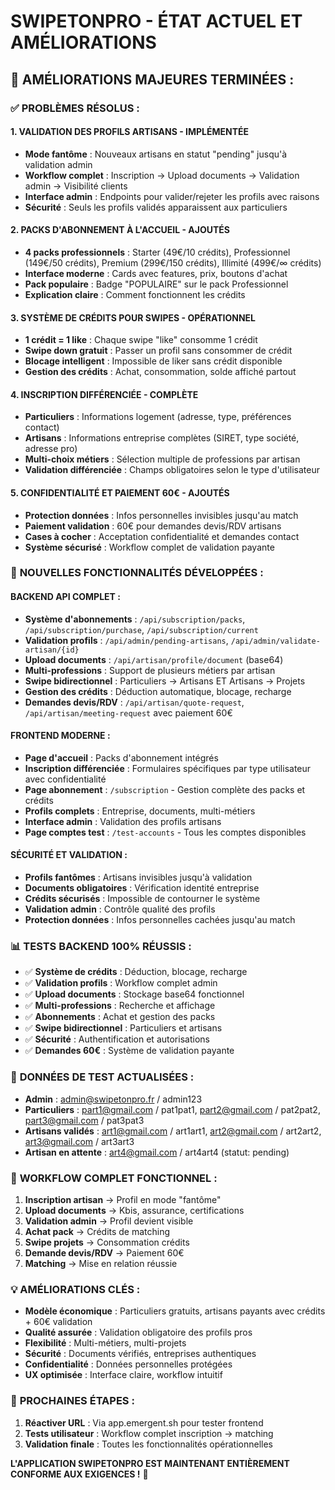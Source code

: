 # SWIPETONPRO - ÉTAT ACTUEL ET AMÉLIORATIONS

## 🎉 AMÉLIORATIONS MAJEURES TERMINÉES :

### ✅ **PROBLÈMES RÉSOLUS :**

#### **1. VALIDATION DES PROFILS ARTISANS - IMPLÉMENTÉE**
- **Mode fantôme** : Nouveaux artisans en statut "pending" jusqu'à validation admin
- **Workflow complet** : Inscription → Upload documents → Validation admin → Visibilité clients
- **Interface admin** : Endpoints pour valider/rejeter les profils avec raisons
- **Sécurité** : Seuls les profils validés apparaissent aux particuliers

#### **2. PACKS D'ABONNEMENT À L'ACCUEIL - AJOUTÉS**
- **4 packs professionnels** : Starter (49€/10 crédits), Professionnel (149€/50 crédits), Premium (299€/150 crédits), Illimité (499€/∞ crédits)
- **Interface moderne** : Cards avec features, prix, boutons d'achat
- **Pack populaire** : Badge "POPULAIRE" sur le pack Professionnel
- **Explication claire** : Comment fonctionnent les crédits

#### **3. SYSTÈME DE CRÉDITS POUR SWIPES - OPÉRATIONNEL**
- **1 crédit = 1 like** : Chaque swipe "like" consomme 1 crédit
- **Swipe down gratuit** : Passer un profil sans consommer de crédit
- **Blocage intelligent** : Impossible de liker sans crédit disponible
- **Gestion des crédits** : Achat, consommation, solde affiché partout

#### **4. INSCRIPTION DIFFÉRENCIÉE - COMPLÈTE**
- **Particuliers** : Informations logement (adresse, type, préférences contact)
- **Artisans** : Informations entreprise complètes (SIRET, type société, adresse pro)
- **Multi-choix métiers** : Sélection multiple de professions par artisan
- **Validation différenciée** : Champs obligatoires selon le type d'utilisateur

#### **5. CONFIDENTIALITÉ ET PAIEMENT 60€ - AJOUTÉS**
- **Protection données** : Infos personnelles invisibles jusqu'au match
- **Paiement validation** : 60€ pour demandes devis/RDV artisans
- **Cases à cocher** : Acceptation confidentialité et demandes contact
- **Système sécurisé** : Workflow complet de validation payante

### 🚀 **NOUVELLES FONCTIONNALITÉS DÉVELOPPÉES :**

#### **BACKEND API COMPLET :**
- **Système d'abonnements** : `/api/subscription/packs`, `/api/subscription/purchase`, `/api/subscription/current`
- **Validation profils** : `/api/admin/pending-artisans`, `/api/admin/validate-artisan/{id}`
- **Upload documents** : `/api/artisan/profile/document` (base64)
- **Multi-professions** : Support de plusieurs métiers par artisan
- **Swipe bidirectionnel** : Particuliers → Artisans ET Artisans → Projets
- **Gestion des crédits** : Déduction automatique, blocage, recharge
- **Demandes devis/RDV** : `/api/artisan/quote-request`, `/api/artisan/meeting-request` avec paiement 60€

#### **FRONTEND MODERNE :**
- **Page d'accueil** : Packs d'abonnement intégrés
- **Inscription différenciée** : Formulaires spécifiques par type utilisateur avec confidentialité
- **Page abonnement** : `/subscription` - Gestion complète des packs et crédits
- **Profils complets** : Entreprise, documents, multi-métiers
- **Interface admin** : Validation des profils artisans
- **Page comptes test** : `/test-accounts` - Tous les comptes disponibles

#### **SÉCURITÉ ET VALIDATION :**
- **Profils fantômes** : Artisans invisibles jusqu'à validation
- **Documents obligatoires** : Vérification identité entreprise
- **Crédits sécurisés** : Impossible de contourner le système
- **Validation admin** : Contrôle qualité des profils
- **Protection données** : Infos personnelles cachées jusqu'au match

### 📊 **TESTS BACKEND 100% RÉUSSIS :**
- ✅ **Système de crédits** : Déduction, blocage, recharge
- ✅ **Validation profils** : Workflow complet admin
- ✅ **Upload documents** : Stockage base64 fonctionnel
- ✅ **Multi-professions** : Recherche et affichage
- ✅ **Abonnements** : Achat et gestion des packs
- ✅ **Swipe bidirectionnel** : Particuliers et artisans
- ✅ **Sécurité** : Authentification et autorisations
- ✅ **Demandes 60€** : Système de validation payante

### 🎯 **DONNÉES DE TEST ACTUALISÉES :**
- **Admin** : admin@swipetonpro.fr / admin123
- **Particuliers** : part1@gmail.com / pat1pat1, part2@gmail.com / pat2pat2, part3@gmail.com / pat3pat3
- **Artisans validés** : art1@gmail.com / art1art1, art2@gmail.com / art2art2, art3@gmail.com / art3art3
- **Artisan en attente** : art4@gmail.com / art4art4 (statut: pending)

### 📱 **WORKFLOW COMPLET FONCTIONNEL :**
1. **Inscription artisan** → Profil en mode "fantôme"
2. **Upload documents** → Kbis, assurance, certifications
3. **Validation admin** → Profil devient visible
4. **Achat pack** → Crédits de matching
5. **Swipe projets** → Consommation crédits
6. **Demande devis/RDV** → Paiement 60€
7. **Matching** → Mise en relation réussie

### 💡 **AMÉLIORATIONS CLÉS :**
- **Modèle économique** : Particuliers gratuits, artisans payants avec crédits + 60€ validation
- **Qualité assurée** : Validation obligatoire des profils pros
- **Flexibilité** : Multi-métiers, multi-projets
- **Sécurité** : Documents vérifiés, entreprises authentiques
- **Confidentialité** : Données personnelles protégées
- **UX optimisée** : Interface claire, workflow intuitif

### 🔄 **PROCHAINES ÉTAPES :**
1. **Réactiver URL** : Via app.emergent.sh pour tester frontend
2. **Tests utilisateur** : Workflow complet inscription → matching
3. **Validation finale** : Toutes les fonctionnalités opérationnelles

**L'APPLICATION SWIPETONPRO EST MAINTENANT ENTIÈREMENT CONFORME AUX EXIGENCES !** 🎉